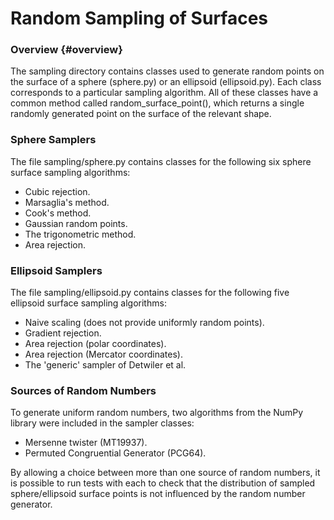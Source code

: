 # Random Sampling of Surfaces

### Overview {#overview}

The sampling directory contains classes used to generate random points on the surface of a sphere (sphere.py) or an ellipsoid (ellipsoid.py).
Each class corresponds to a particular sampling algorithm. All of these classes have a common method called random_surface_point(), which returns
a single randomly generated point on the surface of the relevant shape.

### Sphere Samplers

The file sampling/sphere.py contains classes for the following six sphere surface sampling algorithms: 

* Cubic rejection.
* Marsaglia's method.
* Cook's method.
* Gaussian random points.
* The trigonometric method.
* Area rejection.

### Ellipsoid Samplers

The file sampling/ellipsoid.py contains classes for the following five ellipsoid surface sampling algorithms: 

* Naive scaling (does not provide uniformly random points).
* Gradient rejection.
* Area rejection (polar coordinates).
* Area rejection (Mercator coordinates).
* The 'generic' sampler of Detwiler et al.

### Sources of Random Numbers

To generate uniform random numbers, two algorithms from the NumPy library were included in the sampler classes:

* Mersenne twister (MT19937).
* Permuted Congruential Generator (PCG64).

By allowing a choice between more than one source of random numbers, it is possible to run tests with each to check that the distribution
of sampled sphere/ellipsoid surface points is not influenced by the random number generator.










